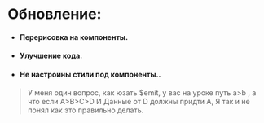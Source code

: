 # Обновление:

- #### Перерисовка на компоненты.  
- #### Улучшение кода.  
- #### Не настроины стили под компоненты..
> У меня один вопрос, как юзать $emit, у вас на уроке путь a>b , а что если A>B>C>D  И Данные от D  должны придти A, Я  так и не понял как это правильно делать. 